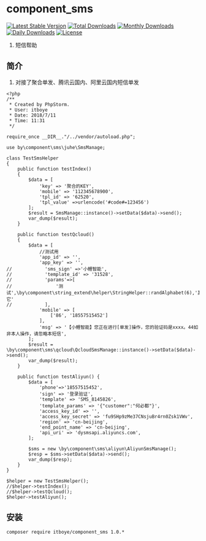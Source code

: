 # component_sms


[![Latest Stable Version](https://poser.pugx.org/itboye/component_sms/v/stable)](https://packagist.org/packages/itboye/component_sms)
[![Total Downloads](https://poser.pugx.org/itboye/component_sms/downloads)](https://packagist.org/packages/itboye/component_sms)
[![Monthly Downloads](https://poser.pugx.org/itboye/component_sms/d/monthly)](https://packagist.org/packages/itboye/component_sms)
[![Daily Downloads](https://poser.pugx.org/itboye/component_sms/d/daily)](https://packagist.org/packages/itboye/component_sms)
[![License](https://poser.pugx.org/itboye/component_sms/license)](https://packagist.org/packages/itboye/component_sms)


1. 短信帮助

## 简介
1. 对接了聚合单发、腾讯云国内、阿里云国内短信单发
````
<?php
/**
 * Created by PhpStorm.
 * User: itboye
 * Date: 2018/7/11
 * Time: 11:31
 */

require_once __DIR__."/../vendor/autoload.php";

use by\component\sms\juhe\SmsManage;

class TestSmsHelper
{
    public function testIndex()
    {
        $data = [
            'key' => '聚合的KEY',
            'mobile' => '112345678900',
            'tpl_id' => '62520',
            'tpl_value' =>urlencode('#code#=123456')
        ];
        $result = SmsManage::instance()->setData($data)->send();
        var_dump($result);
    }

    public function testQcloud()
    {
        $data = [
            //测试用
            'app_id' => '',
            'app_key' => '',
//            'sms_sign' =>'小鲤智能',
//            'template_id' => '31528',
//            'params'=>[
//                '测试',\by\component\string_extend\helper\StringHelper::randAlphabet(6),'其它'
//            ],
            'mobile' => [
                ['86', '18557515452']
            ],
            'msg' => '【小鲤智能】您正在进行[单发]操作，您的验证码是xxxx。44如非本人操作，请忽略本短信',
        ];
        $result = \by\component\sms\qcloud\QcloudSmsManage::instance()->setData($data)->send();
        var_dump($result);
    }

    public function testAliyun() {
        $data = [
            'phone'=>'18557515452',
            'sign' => '登录验证',
            'template' => 'SMS_8145826',
            'template_params' => '{"customer":"何必都"}',
            'access_key_id' => '',
            'access_key_secret' => 'fu9SHp9zMe37CNsjuBr4rn0Zsk1VWv',
            'region' => 'cn-beijing',
            'end_point_name' => 'cn-beijing',
            'api_uri' => 'dysmsapi.aliyuncs.com',
        ];

        $sms = new \by\component\sms\aliyun\AliyunSmsManage();
        $resp = $sms->setData($data)->send();
        var_dump($resp);
    }
}

$helper = new TestSmsHelper();
//$helper->testIndex();
//$helper->testQcloud();
$helper->testAliyun();
````

## 安装

```
composer require itboye/component_sms 1.0.*
```
